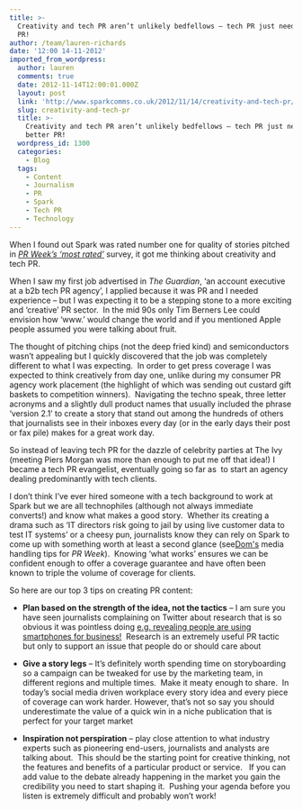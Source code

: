 ```yaml
---
title: >-
  Creativity and tech PR aren’t unlikely bedfellows – tech PR just needs better
  PR!
author: /team/lauren-richards
date: '12:00 14-11-2012'
imported_from_wordpress:
  author: lauren
  comments: true
  date: 2012-11-14T12:00:01.000Z
  layout: post
  link: 'http://www.sparkcomms.co.uk/2012/11/14/creativity-and-tech-pr/'
  slug: creativity-and-tech-pr
  title: >-
    Creativity and tech PR aren’t unlikely bedfellows – tech PR just needs
    better PR!
  wordpress_id: 1300
  categories:
    - Blog
  tags:
    - Content
    - Journalism
    - PR
    - Spark
    - Tech PR
    - Technology
---
```


When I found out Spark was rated number one for quality of stories pitched in _[PR Week’s ‘most rated’](http://www.prweek.com/uk/go/mostrated)_ survey, it got me thinking about creativity and tech PR.

When I saw my first job advertised in _The Guardian_, ‘an account executive at a b2b tech PR agency’, I applied because it was PR and I needed experience – but I was expecting it to be a stepping stone to a more exciting and ‘creative’ PR sector.  In the mid 90s only Tim Berners Lee could envision how ‘www.’ would change the world and if you mentioned Apple people assumed you were talking about fruit.

The thought of pitching chips (not the deep fried kind) and semiconductors wasn’t appealing but I quickly discovered that the job was completely different to what I was expecting.  In order to get press coverage I was expected to think creatively from day one, unlike during my consumer PR agency work placement (the highlight of which was sending out custard gift baskets to competition winners).  Navigating the techno speak, three letter acronyms and a slightly dull product names that usually included the phrase ‘version 2.1’ to create a story that stand out among the hundreds of others that journalists see in their inboxes every day (or in the early days their post or fax pile) makes for a great work day.

So instead of leaving tech PR for the dazzle of celebrity parties at The Ivy (meeting Piers Morgan was more than enough to put me off that idea!) I became a tech PR evangelist, eventually going so far as  to start an agency dealing predominantly with tech clients.

I don’t think I’ve ever hired someone with a tech background to work at Spark but we are all technophiles (although not always immediate converts!) and know what makes a good story.  Whether its creating a drama such as ‘IT directors risk going to jail by using live customer data to test IT systems’ or a cheesy pun, journalists know they can rely on Spark to come up with something worth at least a second glance (see[Dom's](http://www.prweek.com/uk/promotional_feature/1157580) media handling tips for _PR Week_).  Knowing ‘what works’ ensures we can be confident enough to offer a coverage guarantee and have often been known to triple the volume of coverage for clients.

So here are our top 3 tips on creating PR content:




  * **Plan based on the strength of the idea, not the tactics** – I am sure you have seen journalists complaining on Twitter about research that is so obvious it was pointless doing [e.g. revealing people are using smartphones for business!](https://twitter.com/NifS/status/264316441120108544)  Research is an extremely useful PR tactic but only to support an issue that people do or should care about


  * **Give a story legs** – It’s definitely worth spending time on storyboarding so a campaign can be tweaked for use by the marketing team, in different regions and multiple times.  Make it meaty enough to share.  In today’s social media driven workplace every story idea and every piece of coverage can work harder. However, that’s not so say you should underestimate the value of a quick win in a niche publication that is perfect for your target market


  * **Inspiration not perspiration** – play close attention to what industry experts such as pioneering end-users, journalists and analysts are talking about.  This should be the starting point for creative thinking, not the features and benefits of a particular product or service.   If you can add value to the debate already happening in the market you gain the credibility you need to start shaping it.  Pushing your agenda before you listen is extremely difficult and probably won’t work!
